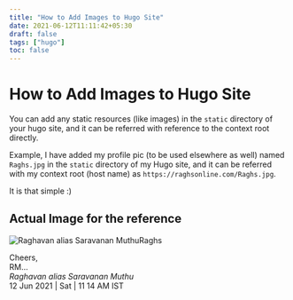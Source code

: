 ```yaml
---
title: "How to Add Images to Hugo Site"
date: 2021-06-12T11:11:42+05:30
draft: false
tags: ["hugo"]
toc: false
---
```


# How to Add Images to Hugo Site

You can add any static resources (like images) in the `static` directory of your hugo site, and
it can be referred with reference to the context root directly. 

<!--more-->

Example, I have added my profile pic (to be used elsewhere as well) named `Raghs.jpg` in the `static`
directory of my Hugo site, and it can be referred with my context root (host name) as 
`https://raghsonline.com/Raghs.jpg`. 

It is that simple :) 

## Actual Image for the reference 

<img src="https://raghsonline.com/Raghs.jpg" alt="Raghavan alias Saravanan Muthu">Raghs</img>

Cheers,\
RM...\
_Raghavan alias Saravanan Muthu_\
12 Jun 2021 | Sat | 11 14 AM IST
